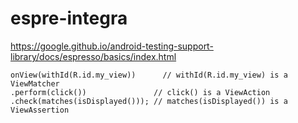 # espre-integra

https://google.github.io/android-testing-support-library/docs/espresso/basics/index.html
```
onView(withId(R.id.my_view))      // withId(R.id.my_view) is a ViewMatcher
.perform(click())               // click() is a ViewAction
.check(matches(isDisplayed())); // matches(isDisplayed()) is a ViewAssertion
```
  
